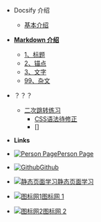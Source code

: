 <!-- docs/_sidebar.md -->

- Docsify 介绍
    - [基本介绍](README2.md "这是标题")

- [**Markdown 介绍**](markdown/README.md)
    - [1、标题](markdown/1标题.md)
    - [2、锚点](markdown/2锚点.md)
    - [3、文字](markdown/3文字.md)
    - [99、杂文](markdown/99杂.md)

- ？？？
    - [二次跳转练习](exercise/Vue.md)
        - [CSS语法待修正](exercise/Helpers.md)
        - []
 
- **Links**
- [![Person Page](https://icongr.am/entypo/home.svg?size=18&color=currentColor)Person Page](http://www.boommanpro.cn/)
- [![Github](https://icongr.am/devicon/github-original.svg?size=18&color=currentColor)Github](https://github.com/yanghuizhi/)
- [![静态页面学习](https://icongr.am/fontawesome/automobile.svg?size=18&color=df8507)静态页面学习](Links/README.md)
- [![图标网1](../miniimg/机械-16.svg)图标网 1](
https://www.iconfont.cn/home/index?spm=a313x.7781069.1998910419.2)
- [![图标网2](https://icongr.am/fontawesome/bomb.svg?size=18&color=2d1fea)图标网 2](
https://icongr.am/devicon)
